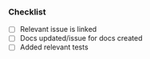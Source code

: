 ### Checklist
- [ ] Relevant issue is linked
- [ ] Docs updated/issue for docs created
- [ ] Added relevant tests
